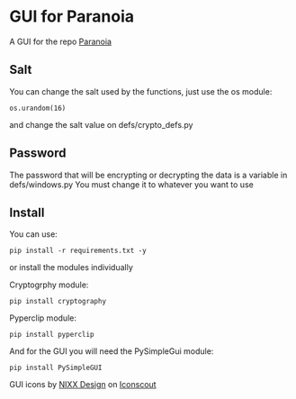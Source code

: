 # GUI for Paranoia

A GUI for the repo <a href="https://github.com/Eptor/Paranoia">Paranoia</a>

## Salt
You can change the salt used by the functions, just use the os module:
```
os.urandom(16)
```
and change the salt value on defs/crypto_defs.py

## Password
The password that will be encrypting or decrypting the data is a variable in defs/windows.py
You must change it to whatever you want to use

## Install

You can use:
```
pip install -r requirements.txt -y 
```

or install the modules individually

Cryptogrphy module:

```
pip install cryptography
```

Pyperclip module:

```
pip install pyperclip
```

And for the GUI you will need the PySimpleGui module:

```
pip install PySimpleGUI
```

GUI icons by <a href="https://iconscout.com/contributors/nixxdsgn">NIXX Design</a> on <a href="https://iconscout.com">Iconscout</a>
